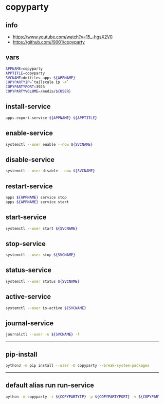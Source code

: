 # copyparty

## info

  - https://www.youtube.com/watch?v=15_-hgsX2V0
  - https://github.com//9001/copyparty


## vars
```sh
APPNAME=copyparty
APPTITLE=copyparty
SVCNAME=dotfiles-apps-${APPNAME}
COPYPARTYIP=`tailscale ip -4`
COPYPARTYPORT=3923
COPYPARTYVOLUME=/media/${USER}
```

## install-service
```sh
apps-export-service ${APPNAME} ${APPTITLE}
```

## enable-service
```sh
systemctl --user enable --now ${SVCNAME}
```

## disable-service
```sh
systemctl --user disable --now ${SVCNAME}
```

## restart-service
```sh
apps ${APPNAME} service stop
apps ${APPNAME} service start
```

## start-service
```sh
systemctl --user start ${SVCNAME}
```

## stop-service
```sh
systemctl --user stop ${SVCNAME}
```

## status-service
```sh
systemctl --user status ${SVCNAME}
```

## active-service
```sh
systemctl --user is-active ${SVCNAME}
```

## journal-service
```sh interactive
journalctl --user -u ${SVCNAME} -f
```

---

## pip-install
```sh
python3 -m pip install --user -U copyparty --break-system-packages
```

---

## default alias run run-service
```sh interactive
python -m copyparty -i ${COPYPARTYIP} -p ${COPYPARTYPORT} -v ${COPYPARTYVOLUME}::rw
```
